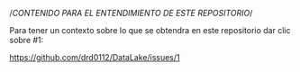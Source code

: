 /*CONTENIDO PARA EL ENTENDIMIENTO DE ESTE REPOSITORIO*/

Para tener un contexto sobre lo que se obtendra en este repositorio dar clic sobre #1: 

https://github.com/drd0112/DataLake/issues/1

